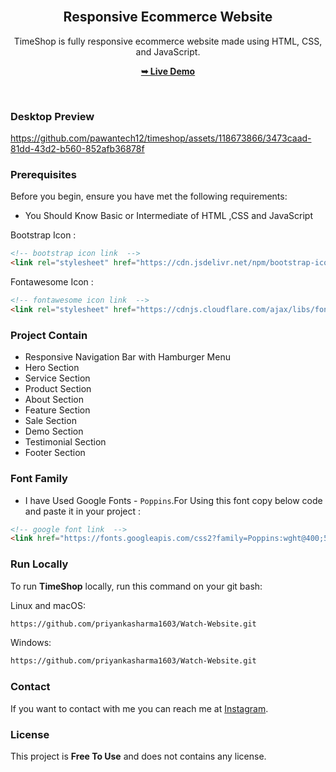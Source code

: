 <div align="center">
 
  <br />

  <h2 align="center">Responsive Ecommerce Website</h2>

  TimeShop is fully responsive ecommerce website made using HTML, CSS, and JavaScript.

  <a href="https://github.com/priyankasharma1603"><strong>➥ Live Demo</strong></a>

</div>

<br />

### Desktop Preview

https://github.com/pawantech12/timeshop/assets/118673866/3473caad-81dd-43d2-b560-852afb36878f


### Prerequisites

Before you begin, ensure you have met the following requirements:

* You Should Know Basic or Intermediate of HTML ,CSS and JavaScript

Bootstrap Icon :
```html
<!-- bootstrap icon link  -->
<link rel="stylesheet" href="https://cdn.jsdelivr.net/npm/bootstrap-icons@1.10.5/font/bootstrap-icons.css">
```

Fontawesome Icon :
```html
<!-- fontawesome icon link  -->
<link rel="stylesheet" href="https://cdnjs.cloudflare.com/ajax/libs/font-awesome/6.3.0/css/all.min.css"/>
```

### Project Contain

* Responsive Navigation Bar with Hamburger Menu
* Hero Section
* Service Section
* Product Section
* About Section
* Feature Section
* Sale Section
* Demo Section
* Testimonial Section
* Footer Section

### Font Family
 
 * I have Used Google Fonts - `Poppins`.For Using this font copy below code and paste it in your project :
 
 ```html
 <!-- google font link  -->
 <link href="https://fonts.googleapis.com/css2?family=Poppins:wght@400;500;600;700;800;900&amp;display=swap" rel="stylesheet">
 ```

### Run Locally

To run **TimeShop** locally, run this command on your git bash:

Linux and macOS:

```bash
https://github.com/priyankasharma1603/Watch-Website.git
```

Windows:

```bash
https://github.com/priyankasharma1603/Watch-Website.git
```

### Contact

If you want to contact with me you can reach me at [Instagram](https://www.instagram.com/codewithpawan/).

### License

This project is **Free To Use** and does not contains any license.
